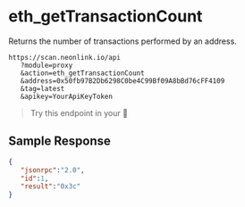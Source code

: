 # eth_getTransactionCount

Returns the number of transactions performed by an address.

```
https://scan.neonlink.io/api
   ?module=proxy
   &action=eth_getTransactionCount
   &address=0x50fb97B2Db6298C0be4C99Bf09A8bBd76cFF4109
   &tag=latest
   &apikey=YourApiKeyToken
```

> Try this endpoint in your 🔗
​
## Sample Response

```json
{
   "jsonrpc":"2.0",
   "id":1,
   "result":"0x3c"
}
```
